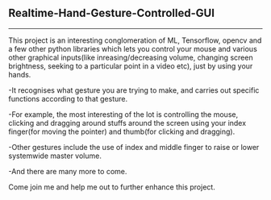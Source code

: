 ## Realtime-Hand-Gesture-Controlled-GUI
___________________________________________________________________________________________________________________________________________________________________

This project is an interesting conglomeration of ML, Tensorflow, opencv and a few other python libraries which lets you control your mouse and various other graphical inputs(like inreasing/decreasing volume, changing screen brightness, seeking to a particular point in a video etc), just by using your hands.

-It recognises what gesture you are trying to make, and carries out specific functions according to that gesture.

-For example, the most interesting of the lot is controlling the mouse, clicking and dragging around stuffs around the screen using your index finger(for moving the pointer) and thumb(for clicking and dragging).

-Other gestures include the use of index and middle finger to raise or lower systemwide master volume.

-And there are many more to come.

Come join me and help me out to further enhance this project.
